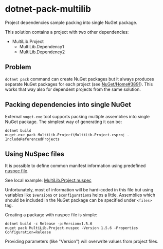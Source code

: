 dotnet-pack-multilib
====================

Project dependencies sample packing into single NuGet package.

This solution contains a project with two other dependencies:

* MultiLib.Project
  - MultiLib.Dependency1
  - MultiLib.Dependency2

Problem
-------

`dotnet pack` command can create NuGet packages but it always produces separate
NuGet packages for each project (see
[NuGet/Home#3891](https://github.com/NuGet/Home/issues/3891)). This works that
way also for dependent projects from the same solution.

Packing dependencies into single NuGet
--------------------------------------

External `nuget.exe` tool supports packing multiple assemblies into single
NuGet package. The simplest way of generating it can be:

    dotnet build
    nuget.exe pack MultiLib.Project\MultiLib.Project.csproj -IncludeReferencedProjects

Using NuSpec files
------------------

It is possible to define common manifest information using predefined [nuspec
file](https://docs.microsoft.com/en-us/nuget/reference/nuspec).

See local example: [MultiLib.Project.nuspec](./MultiLib.Project.nuspec)

Unfortunately, most of information will be hard-coded in this file but using
variables like `$version$` or `$configuration$` helps a little. Assemblies
which should be included in the NuGet package can be specified under `<files>`
tag.

Creating a package with nuspec file is simple:

    dotnet build -c Release -p:Version=1.5.6
    nuget pack MultiLib.Project.nuspec -Version 1.5.6 -Properties Configuration=Release

Providing parameters (like "Version") will overwrite values from project files.
